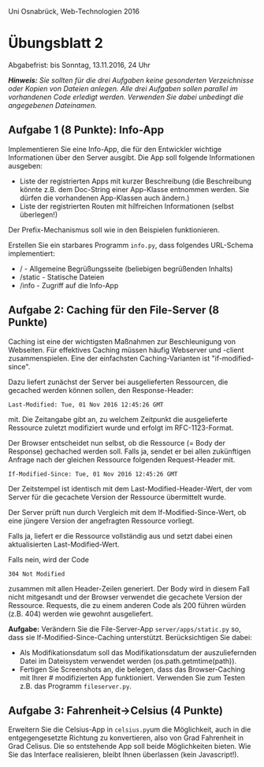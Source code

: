 Uni Osnabrück, Web-Technologien 2016

Übungsblatt 2
=============

Abgabefrist: bis Sonntag, 13.11.2016, 24 Uhr

_**Hinweis:** Sie sollten für die drei Aufgaben keine gesonderten Verzeichnisse 
oder Kopien von Dateien anlegen. Alle drei Aufgaben sollen parallel im
vorhandenen Code erledigt werden. Verwenden Sie dabei unbedingt die angegebenen 
Dateinamen._

Aufgabe 1 (8 Punkte): Info-App
----------------------

Implementieren Sie eine Info-App, die für den Entwickler wichtige
Informationen über den Server ausgibt. Die App soll folgende 
Informationen ausgeben:
* Liste der registrierten Apps mit kurzer Beschreibung (die Beschreibung könnte z.B. dem Doc-String einer 
App-Klasse entnommen werden. Sie dürfen die vorhandenen App-Klassen auch ändern.)
* Liste der registrierten Routen mit hilfreichen Informationen (selbst überlegen!)

Der Prefix-Mechanismus soll wie in den Beispielen funktionieren. 

Erstellen Sie ein starbares Programm `info.py`, dass folgendes URL-Schema implementiert:
* / - Allgemeine Begrüßungsseite (beliebigen begrüßenden Inhalts)
* /static - Statische Dateien
* /info - Zugriff auf die Info-App

Aufgabe 2: Caching für den File-Server (8 Punkte)
------------------------

Caching ist eine der wichtigsten Maßnahmen zur Beschleunigung von Webseiten. 
Für effektives Caching müssen häufig Webserver und -client zusammenspielen.
Eine der einfachsten Caching-Varianten ist "if-modified-since".

Dazu liefert zunächst der Server bei ausgelieferten Ressourcen, die gecached 
werden können sollen, den Response-Header:

    Last-Modified: Tue, 01 Nov 2016 12:45:26 GMT

mit. Die Zeitangabe gibt an, zu welchem Zeitpunkt die ausgelieferte Ressource
zuletzt modifiziert wurde und erfolgt im RFC-1123-Format.

Der Browser entscheidet nun selbst, ob die Ressource (= Body der Response) 
gechached werden soll. Falls ja, sendet er bei allen zukünftigen Anfrage
nach der gleichen Ressource folgenden Request-Header mit.

    If-Modified-Since: Tue, 01 Nov 2016 12:45:26 GMT
    
Der Zeitstempel ist identisch mit dem Last-Modified-Header-Wert, der 
vom Server für die gecachete Version der Ressource übermittelt wurde.

Der Server prüft nun durch Vergleich mit dem If-Modified-Since-Wert, 
ob eine jüngere Version der angefragten Ressource vorliegt. 

Falls ja, liefert er die Ressource vollständig aus und setzt dabei einen 
aktualisierten Last-Modified-Wert.

Falls nein, wird der Code

    304 Not Modified
    
zusammen mit allen Header-Zeilen generiert. Der Body wird in diesem Fall nicht
mitgesandt und der Browser verwendet die gecachete Version der Ressource. Requests,
die zu einem anderen Code als 200 führen würden (z.B. 404) werden wie gewohnt
ausgeliefert.

**Aufgabe:** Verändern Sie die File-Server-App `server/apps/static.py` so, dass sie If-Modified-Since-Caching unterstützt. 
Berücksichtigen Sie dabei:
* Als Modifikationsdatum soll das Modifikationsdatum der auszuliefernden Datei 
im Dateisystem verwendet werden (os.path.getmtime(path)).
* Fertigen Sie Screenshots an, die belegen, dass das Browser-Caching mit Ihrer #
modifizierten App funktioniert. Verwenden Sie zum Testen 
z.B. das Programm `fileserver.py`.

Aufgabe 3: Fahrenheit->Celsius (4 Punkte)
-------------------------

Erweitern Sie die Celsius-App in `celsius.py`um die Möglichkeit, 
auch in die entgegengesetzte Richtung zu konvertieren, also von Grad Fahrenheit 
in Grad Celisus. Die so entstehende App soll beide Möglichkeiten bieten.
Wie Sie das Interface realisieren, bleibt Ihnen überlassen (kein Javascript!).


